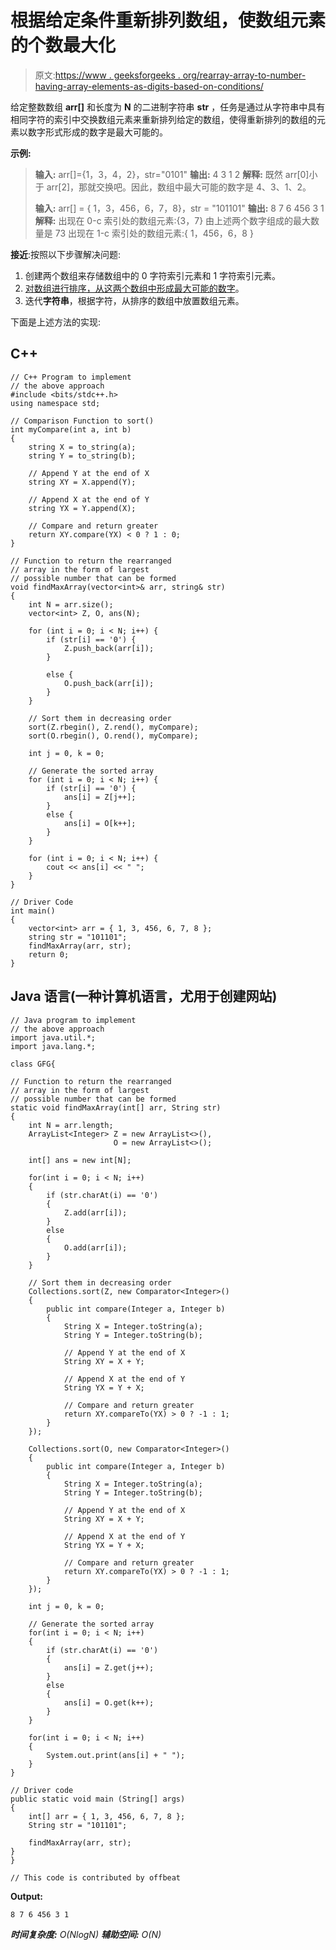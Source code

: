 # 根据给定条件重新排列数组，使数组元素的个数最大化

> 原文:[https://www . geeksforgeeks . org/rearray-array-to-number-having-array-elements-as-digits-based-on-conditions/](https://www.geeksforgeeks.org/rearrange-array-to-maximize-number-having-array-elements-as-digits-based-on-given-conditions/)

给定整数数组 **arr[]** 和长度为 **N** 的二进制字符串 **str** ，任务是通过从字符串中具有相同字符的索引中交换数组元素来重新排列给定的数组，使得重新排列的数组的元素以数字形式形成的数字是最大可能的。

**示例:**

> **输入:** arr[]={1，3，4，2}，str="0101"
> **输出:** 4 3 1 2
> **解释:**
> 既然 arr[0]小于 arr[2]，那就交换吧。因此，数组中最大可能的数字是 4、3、1、2。
> 
> **输入:** arr[] = { 1，3，456，6，7，8}，str = "101101"
> **输出:** 8 7 6 456 3 1
> **解释:**
> 出现在 0-c 索引处的数组元素:{3，7}
> 由上述两个数字组成的最大数量是 73
> 出现在 1-c 索引处的数组元素:{ 1，456，6，8 }

**接近**:按照以下步骤解决问题:

1.  创建两个数组来存储数组中的 0 字符索引元素和 1 字符索引元素。
2.  [对数组进行排序，从这两个数组中形成最大可能的数字](https://www.geeksforgeeks.org/given-an-array-of-numbers-arrange-the-numbers-to-form-the-biggest-number/)。
3.  迭代**字符串**，根据字符，从排序的数组中放置数组元素。

下面是上述方法的实现:

## C++

```
// C++ Program to implement
// the above approach
#include <bits/stdc++.h>
using namespace std;

// Comparison Function to sort()
int myCompare(int a, int b)
{
    string X = to_string(a);
    string Y = to_string(b);

    // Append Y at the end of X
    string XY = X.append(Y);

    // Append X at the end of Y
    string YX = Y.append(X);

    // Compare and return greater
    return XY.compare(YX) < 0 ? 1 : 0;
}

// Function to return the rearranged
// array in the form of largest
// possible number that can be formed
void findMaxArray(vector<int>& arr, string& str)
{
    int N = arr.size();
    vector<int> Z, O, ans(N);

    for (int i = 0; i < N; i++) {
        if (str[i] == '0') {
            Z.push_back(arr[i]);
        }

        else {
            O.push_back(arr[i]);
        }
    }

    // Sort them in decreasing order
    sort(Z.rbegin(), Z.rend(), myCompare);
    sort(O.rbegin(), O.rend(), myCompare);

    int j = 0, k = 0;

    // Generate the sorted array
    for (int i = 0; i < N; i++) {
        if (str[i] == '0') {
            ans[i] = Z[j++];
        }
        else {
            ans[i] = O[k++];
        }
    }

    for (int i = 0; i < N; i++) {
        cout << ans[i] << " ";
    }
}

// Driver Code
int main()
{
    vector<int> arr = { 1, 3, 456, 6, 7, 8 };
    string str = "101101";
    findMaxArray(arr, str);
    return 0;
}
```

## Java 语言(一种计算机语言，尤用于创建网站)

```
// Java program to implement
// the above approach
import java.util.*;
import java.lang.*;

class GFG{

// Function to return the rearranged
// array in the form of largest
// possible number that can be formed
static void findMaxArray(int[] arr, String str)
{
    int N = arr.length;
    ArrayList<Integer> Z = new ArrayList<>(),
                       O = new ArrayList<>();

    int[] ans = new int[N];

    for(int i = 0; i < N; i++)
    {
        if (str.charAt(i) == '0')
        {
            Z.add(arr[i]);
        }
        else
        {
            O.add(arr[i]);
        }
    }

    // Sort them in decreasing order
    Collections.sort(Z, new Comparator<Integer>()
    {
        public int compare(Integer a, Integer b)
        {
            String X = Integer.toString(a);
            String Y = Integer.toString(b);

            // Append Y at the end of X
            String XY = X + Y;

            // Append X at the end of Y
            String YX = Y + X;

            // Compare and return greater
            return XY.compareTo(YX) > 0 ? -1 : 1;
        }
    });

    Collections.sort(O, new Comparator<Integer>()
    {
        public int compare(Integer a, Integer b)
        {
            String X = Integer.toString(a);
            String Y = Integer.toString(b);

            // Append Y at the end of X
            String XY = X + Y;

            // Append X at the end of Y
            String YX = Y + X;

            // Compare and return greater
            return XY.compareTo(YX) > 0 ? -1 : 1;
        }
    });

    int j = 0, k = 0;

    // Generate the sorted array
    for(int i = 0; i < N; i++)
    {
        if (str.charAt(i) == '0')
        {
            ans[i] = Z.get(j++);
        }
        else
        {
            ans[i] = O.get(k++);
        }
    }

    for(int i = 0; i < N; i++)
    {
        System.out.print(ans[i] + " ");
    }
}

// Driver code
public static void main (String[] args)
{
    int[] arr = { 1, 3, 456, 6, 7, 8 };
    String str = "101101";

    findMaxArray(arr, str);
}
}

// This code is contributed by offbeat
```

**Output:** 

```
8 7 6 456 3 1

```

***时间复杂度:** O(NlogN)*
***辅助空间:** O(N)*